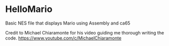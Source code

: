 # HelloMario
Basic NES file that displays Mario using Assembly and ca65

Credit to Michael Chiaramonte for his video guiding me thorough writing the code.
https://www.youtube.com/c/MichaelChiaramonte
